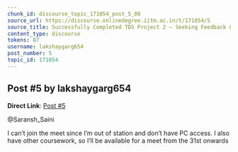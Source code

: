```yaml
---
chunk_id: discourse_topic_171054_post_5_00
source_url: https://discourse.onlinedegree.iitm.ac.in/t/171054/5
source_title: Successfully Completed TDS Project 2 – Seeking Feedback & Demonstration Session
content_type: discourse
tokens: 87
username: lakshaygarg654
post_number: 5
topic_id: 171054
---
```


## Post #5 by lakshaygarg654

**Direct Link**: [Post #5](https://discourse.onlinedegree.iitm.ac.in/t/171054/5)

@Saransh_Saini

I can’t join the meet since I’m out of station and don’t have PC access. I also have other coursework, so I’ll be available for a meet from the 31st onwards
